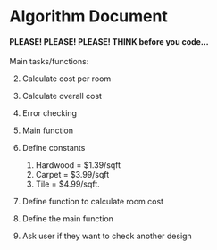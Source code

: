 # Algorithm Document
#### PLEASE! PLEASE! PLEASE! THINK before you code...
Main tasks/functions:

2. Calculate cost per room
3. Calculate overall cost
4. Error checking 
5. Main function

1. Define constants 
   1. Hardwood = $1.39/sqft 
   2. Carpet = $3.99/sqft
   3. Tile = $4.99/sqft.
2. Define function to calculate room cost
3. Define the main function
4. Ask user if they want to check another design
